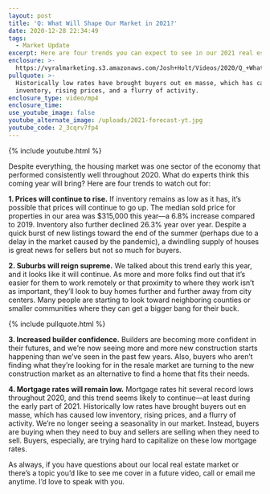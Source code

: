 ```yaml
---
layout: post
title: 'Q: What Will Shape Our Market in 2021?'
date: 2020-12-28 22:34:49
tags:
  - Market Update
excerpt: Here are four trends you can expect to see in our 2021 real estate market.
enclosure: >-
  https://vyralmarketing.s3.amazonaws.com/Josh+Holt/Videos/2020/Q_+What+Will+Shape+Our+Market+in+2021_.mp4
pullquote: >-
  Historically low rates have brought buyers out en masse, which has caused low
  inventory, rising prices, and a flurry of activity.
enclosure_type: video/mp4
enclosure_time:
use_youtube_image: false
youtube_alternate_image: /uploads/2021-forecast-yt.jpg
youtube_code: 2_3cqrv7fp4
---
```


{% include youtube.html %}

Despite everything, the housing market was one sector of the economy that performed consistently well throughout 2020. What do experts think this coming year will bring? Here are four trends to watch out for:&nbsp;

**1\. Prices will continue to rise.** If inventory remains as low as it has, it’s possible that prices will continue to go up. The median sold price for properties in our area was $315,000 this year—a 6.8% increase compared to 2019. Inventory also further declined 26.3% year over year. Despite a quick burst of new listings toward the end of the summer (perhaps due to a delay in the market caused by the pandemic), a dwindling supply of houses is great news for sellers but not so much for buyers.&nbsp;

**2\. Suburbs will reign supreme.** We talked about this trend early this year, and it looks like it will continue. As more and more folks find out that it’s easier for them to work remotely or that proximity to where they work isn’t as important, they’ll look to buy homes further and further away from city centers. Many people are starting to look toward neighboring counties or smaller communities where they can get a bigger bang for their buck.&nbsp;

{% include pullquote.html %}

**3\. Increased builder confidence.** Builders are becoming more confident in their futures, and we’re now seeing more and more new construction starts happening than we’ve seen in the past few years. Also, buyers who aren’t finding what they’re looking for in the resale market are turning to the new construction market as an alternative to find a home that fits their needs.&nbsp;

**4\. Mortgage rates will remain low.** Mortgage rates hit several record lows throughout 2020, and this trend seems likely to continue—at least during the early part of 2021. Historically low rates have brought buyers out en masse, which has caused low inventory, rising prices, and a flurry of activity. We’re no longer seeing a seasonality in our market. Instead, buyers are buying when they need to buy and sellers are selling when they need to sell. Buyers, especially, are trying hard to capitalize on these low mortgage rates.&nbsp;

As always, if you have questions about our local real estate market or there’s a topic you’d like to see me cover in a future video, call or email me anytime. I’d love to speak with you.
